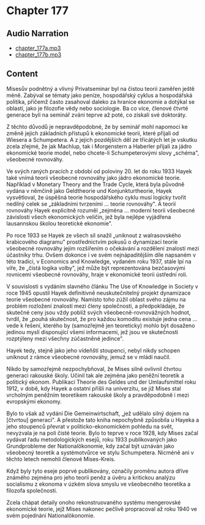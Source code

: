 # Chapter 177

## Audio Narration

- [chapter_177a.mp3](../5-audio-chunks-espeak/chapter_177a.mp3)
- [chapter_177b.mp3](../5-audio-chunks-espeak/chapter_177b.mp3)

## Content

<!-- Source: ESPEAK_AUDIO-chapter_177a-OPTIMIZED.md -->

Misesův podnětný a vlivný Privatseminar byl na čistou teorii zaměřen ještě méně. Zabýval se tématy jako peníze, hospodářský cyklus a hospodářská politika, přičemž často zasahoval daleko za hranice ekonomie a dotýkal se oblastí, jako je filozofie vědy nebo sociologie. Ba co více, členové čtvrté generace byli na seminář zváni teprve až poté, co získali své doktoráty.

Z těchto důvodů je nepravděpodobné, že by seminář mohl napomoci ke změně jejich základních přístupů k ekonomické teorii, které přijali od Wiesera a Schumpetera. A z jejich pozdějších děl ze třicátých let je vskutku zcela zřejmé, že jak Machlup, tak i Morgenstern a Haberler přijali za jádro ekonomické teorie model, nebo chcete-li Schumpeterovými slovy „schéma", všeobecné rovnováhy.

Ve svých raných pracích z období od poloviny 20. let do roku 1933 Hayek také vnímá teorii všeobecné rovnováhy jako jádro ekonomické teorie. Například v Monetary Theory and the Trade Cycle, která byla původně vydána v němčině jako Geldtheorie und Konjunkturtheorie, Hayek vysvětloval, že úspěšná teorie hospodářského cyklu musí logicky tvořit nedílný celek se „základními tvrzeními … teorie rovnováhy". A teorií rovnováhy Hayek explicitně rozuměl „zejména … moderní teorii všeobecné závislosti všech ekonomických veličin, jež byla nejlépe vyjádřena lausannskou školou teoretické ekonomie".

Po roce 1933 se Hayek ze všech sil snažil „uniknout z walrasovského krabicového diagramu" prostřednictvím pokusů o dynamizaci teorie všeobecné rovnováhy jejím rozšířením o očekávání a rozdělení znalostí mezi účastníky trhu. Ovšem dokonce i ve svém nejnápaditějším díle napsaném v této tradici, v Economics and Knowledge, vydaném roku 1937, stále lpí na víře, že „čistá logika volby", jež může být reprezentována bezčasovými rovnicemi všeobecné rovnováhy, hraje v ekonomické teorii ústřední roli.

V souvislosti s vydáním slavného článku The Use of Knowledge in Society v roce 1945 opustil Hayek definitivně neuskutečnitelný projekt dynamizace teorie všeobecné rovnováhy. Namísto toho zúžil oblast svého zájmu na problém rozložení znalostí mezi členy společnosti, a předpokládaje, že skutečné ceny jsou vždy poblíž svých všeobecně-rovnovážných hodnot, tvrdil, že „pouhá skutečnost, že pro každou komoditu existuje jedna cena … vede k řešení, kterého by (samozřejmě jen teoreticky) mohlo být dosaženo jedinou myslí disponující všemi informacemi, jež jsou ve skutečnosti rozptýleny mezi všechny zúčastněné jedince".

Hayek tedy, stejně jako jeho vídeňští stoupenci, nebyl nikdy schopen uniknout z rámce všeobecné rovnováhy, jemuž se v mládí naučil.

Nikdo by samozřejmě nezpochybňoval, že Mises silně ovlivnil čtvrtou generaci rakouské školy. Učinil tak ale zejména jako peněžní teoretik a politický ekonom. Publikací Theorie des Geldes und der Umlaufsmittel roku 1912, v době, kdy Hayek a ostatní přišli na univerzitu, se již Mises stal vrcholným peněžním teoretikem rakouské školy a pravděpodobně i mezi evropskými ekonomy.

Bylo to však až vydání Die Gemeinwirtschaft, „jež udělalo silný dojem na [čtvrtou] generaci". A přestože tato kniha nepochybně způsobila u Hayeka a jeho stoupenců převrat v politicko-ekonomickém pohledu na svět, nevyzvala je na poli čisté teorie. Bylo to teprve v roce 1928, kdy Mises začal vydávat řadu metodologických esejů, roku 1933 publikovaných jako Grundprobleme der Nationalökonomie, kdy začal být uznáván jako všeobecný teoretik a systémotvůrce ve stylu Schumpetera. Nicméně ani v těchto letech nemohli členové Mises-Kreis.

<!-- Source: ESPEAK_AUDIO-chapter_177b-OPTIMIZED.md -->

Když byly tyto eseje poprvé publikovány, označily proměnu autora dříve známého zejména pro jeho teorii peněz a úvěru a kritickou analýzu socialismu z ekonoma v úzkém slova smyslu ve všeobecného teoretika a filozofa společnosti.

Zcela chápat detaily onoho rekonstruovaného systému mengerovské ekonomické teorie, jejž Mises nakonec pečlivě propracoval až roku 1940 ve svém pojednání Nationalökonomie.

